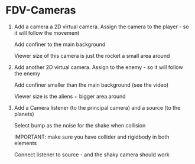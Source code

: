 # FDV-Cameras

1. Add a camera a 2D virtual camera. Assign the camera to the player - so it will follow the movement

    Add confiner to the main background
    
    Viewer size of this camera is just the rocket a small area around
    
    
2. Add another 2D virtual camera. Assign to the enemy - so it will follow the enemy

    Add confiner smaller than the main background (see the video)
    
    Viewer size is the aliens + bigger area around
    
    
3. Add a Camera listener (to the principal camera) and a source (to the planets)

    Select bump as the noise for the shake when collision
    
    IMPORTANT: make sure you have collider and rigidbody in both elements 
    
    Connect listener to source - and the shaky camera should work
  
